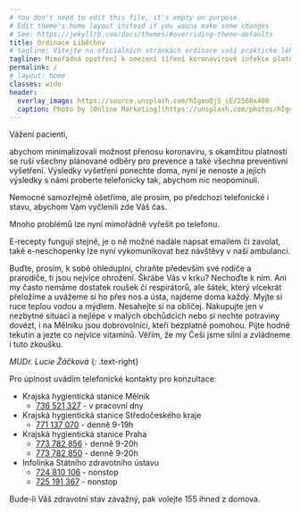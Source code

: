 ```yaml
---
# You don't need to edit this file, it's empty on purpose.
# Edit theme's home layout instead if you wanna make some changes
# See: https://jekyllrb.com/docs/themes/#overriding-theme-defaults
title: Ordinace Liběchov
# tagline: Vítejte na oficiálních stránkách ordinace vaší praktické lékařky.
tagline: Mimořádná opatření k omezení šíření koronavirové infekce platná od 15.&nbsp;3.&nbsp;2020
permalink: /
# layout: home
classes: wide
header:
  overlay_image: https://source.unsplash.com/hIgeoQjS_iE/2560x400
  caption: Photo by [Online Marketing](https://unsplash.com/photos/hIgeoQjS_iE) on [Unsplash](https://unsplash.com)
---
```


Vážení pacienti,

abychom minimalizovali možnost přenosu koronaviru, s okamžitou platností se ruší všechny plánované odběry pro prevence a také všechna preventivní vyšetření. Výsledky vyšetření ponechte doma, nyní je nenoste a jejich výsledky s námi proberte telefonicky tak, abychom nic neopominuli.

Nemocné samozřejmě ošetříme, ale prosím, po předchozí telefonické i stavu, abychom Vám vyčlenili zde Váš čas.

Mnoho problémů lze nyní mimořádně vyřešit po telefonu.

E-recepty fungují stejně, je o ně možné nadále napsat emailem či zavolat, také e-neschopenky lze nyní vykomunikovat bez návštěvy v naší ambulanci.

Buďte, prosím, k sobě ohleduplní, chraňte především své rodiče a prarodiče, ti jsou nejvíce ohrožení. Škrábe Vás v krku? Nechoďte k nim. Ani my často nemáme dostatek roušek či respirátorů, ale šátek, který vícekrát přeložíme a uvážeme si ho přes nos a ústa, najdeme doma každý. Myjte si ruce teplou vodou a mýdlem. Nesahejte si na obličej. Nakupujte jen v nezbytné situaci a nejlépe v malých obchůdcích nebo si nechte potraviny dovézt, i na Mělníku jsou dobrovolníci, kteří bezplatně pomohou. Pijte hodně tekutin a jezte co nejvíce vitamínů. Věřím, že my Češi jsme silní a zvládneme i tuto zkoušku.

*MUDr. Lucie Žáčková*
{: .text-right}

Pro úplnost uvádím telefonické kontakty pro konzultace:

* Krajská hygientická stanice Mělník
  * [736 521 327](tel:736521327) - v pracovní dny
* Krajská hygientická stanice Středočeského kraje
  * [771 137 070](tel:771137070) - denně 9-19h
* Krajská hygientická stanice Praha
  * [773 782 856](tel:773782856) - denně 9-20h
  * [773 782 850](tel:773782850) - denně 9-20h
* Infolinka Státního zdravotního ústavu
  * [724 810 106](tel:724810106) - nonstop
  * [725 191 367](tel:725191367) - nonstop

Bude-li Váš zdravotní stav závažný, pak volejte 155 ihned z domova.

